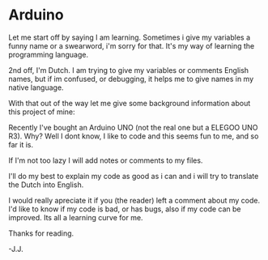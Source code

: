 # Arduino

Let me start off by saying I am learning.
  Sometimes i give my variables a funny name or a swearword, i'm sorry for that.
  It's my way of learning the programming language.

2nd off, I'm Dutch.
  I am trying to give my variables or comments English names, but if im confused,
  or debugging, it helps me to give names in my native language.
  
With that out of the way let me give some background information about this project of mine:

Recently I've bought an Arduino UNO (not the real one but a ELEGOO UNO R3).
Why? Well I dont know, I like to code and this seems fun to me, and so far it is.

If I'm not too lazy I will add notes or comments to my files.

I'll do my best to explain my code as good as i can and i will try to translate the Dutch into
English.

I would really apreciate it if you (the reader) left a comment about my code.
I'd like to know if my code is bad, or has bugs, also if my code can be improved. Its all a learning curve for me.

Thanks for reading.

-J.J. 
